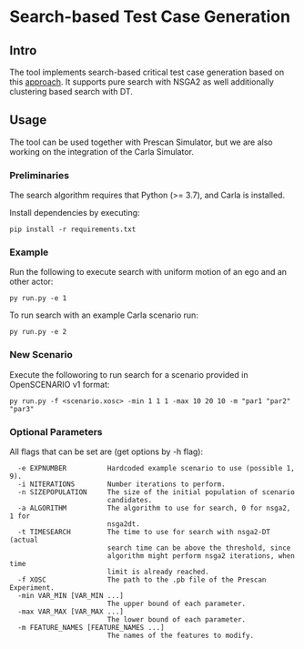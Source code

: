 # Search-based Test Case Generation
## Intro


The tool implements search-based critical test case generation based on this [approach](https://orbilu.uni.lu/bitstream/10993/33706/1/ICSE-Main-24.pdf).
It supports pure search with NSGA2 as well additionally clustering based search with DT.

## Usage


The tool can be used together with Prescan Simulator, but we are also working on the integration of the Carla Simulator. 

### Preliminaries


The search algorithm requires that Python (>= 3.7), and Carla is installed. 

Install dependencies by executing:

```
pip install -r requirements.txt
```

### Example

Run the following to execute search with uniform motion of an ego and an other actor:

```
py run.py -e 1
```

To run search with an example Carla scenario run:

```
py run.py -e 2
```

### New Scenario

Execute the followoring to run search for a scenario provided in OpenSCENARIO v1 format:

```
py run.py -f <scenario.xosc> -min 1 1 1 -max 10 20 10 -m "par1 "par2" "par3"
```

### Optional Parameters

All flags that can be set are (get options by -h flag):

```
  -e EXPNUMBER          Hardcoded example scenario to use (possible 1, 9).
  -i NITERATIONS        Number iterations to perform.
  -n SIZEPOPULATION     The size of the initial population of scenario
                        candidates.
  -a ALGORITHM          The algorithm to use for search, 0 for nsga2, 1 for
                        nsga2dt.
  -t TIMESEARCH         The time to use for search with nsga2-DT (actual
                        search time can be above the threshold, since
                        algorithm might perform nsga2 iterations, when time
                        limit is already reached.
  -f XOSC               The path to the .pb file of the Prescan Experiment.
  -min VAR_MIN [VAR_MIN ...]
                        The upper bound of each parameter.
  -max VAR_MAX [VAR_MAX ...]
                        The lower bound of each parameter.
  -m FEATURE_NAMES [FEATURE_NAMES ...]
                        The names of the features to modify.
```
